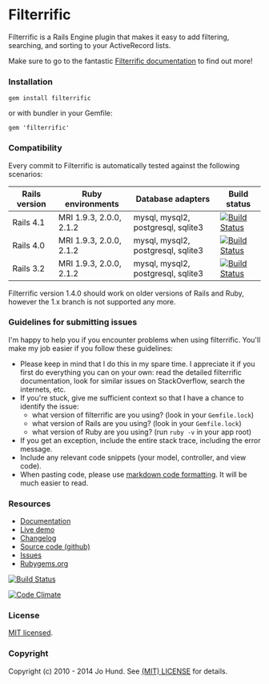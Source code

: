 Filterrific
===========

Filterrific is a Rails Engine plugin that makes it easy to add filtering,
searching, and sorting to your ActiveRecord lists.

Make sure to go to the fantastic [Filterrific documentation](http://filterrific.clearcove.ca)
to find out more!



### Installation

`gem install filterrific`

or with bundler in your Gemfile:

`gem 'filterrific'`


### Compatibility

Every commit to Filterrific is automatically tested against the following scenarios:

| Rails version | Ruby environments       | Database adapters                  | Build status |
|---------------|-------------------------|------------------------------------|--------------|
| Rails 4.1     | MRI 1.9.3, 2.0.0, 2.1.2 | mysql, mysql2, postgresql, sqlite3 |[![Build Status](https://travis-ci.org/jhund/filterrific_demo.svg?branch=rails-4.1)](https://travis-ci.org/jhund/filterrific_demo)|
| Rails 4.0     | MRI 1.9.3, 2.0.0, 2.1.2 | mysql, mysql2, postgresql, sqlite3 |[![Build Status](https://travis-ci.org/jhund/filterrific_demo.svg?branch=rails-4.0)](https://travis-ci.org/jhund/filterrific_demo)|
| Rails 3.2     | MRI 1.9.3, 2.0.0, 2.1.2 | mysql, mysql2, postgresql, sqlite3 |[![Build Status](https://travis-ci.org/jhund/filterrific_demo.svg?branch=rails-3.2)](https://travis-ci.org/jhund/filterrific_demo)|

Filterrific version 1.4.0 should work on older versions of Rails and Ruby, however
the 1.x branch is not supported any more.


### Guidelines for submitting issues

I'm happy to help you if you encounter problems when using filterrific. You'll make my job easier if you follow these guidelines:

* Please keep in mind that I do this in my spare time. I appreciate it if you first do everything you can on your own: read the detailed filterrific documentation, look for similar issues on StackOverflow, search the internets, etc.
* If you're stuck, give me sufficient context so that I have a chance to identify the issue:
    * what version of filterrific are you using? (look in your `Gemfile.lock`)
    * what version of Rails are you using? (look in your `Gemfile.lock`)
    * what version of Ruby are you using? (run `ruby -v` in your app root)
* If you get an exception, include the entire stack trace, including the error message.
* Include any relevant code snippets (your model, controller, and view code).
* When pasting code, please use [markdown code  formatting](https://help.github.com/articles/github-flavored-markdown/#fenced-code-blocks). It will be much easier to read.


### Resources

* [Documentation](http://filterrific.clearcove.ca)
* [Live demo](http://filterrific-demo.herokuapp.com)
* [Changelog](https://github.com/jhund/filterrific/blob/master/CHANGELOG.md)
* [Source code (github)](https://github.com/jhund/filterrific)
* [Issues](https://github.com/jhund/filterrific/issues)
* [Rubygems.org](http://rubygems.org/gems/filterrific)

[![Build Status](https://travis-ci.org/jhund/filterrific.svg?branch=master)](https://travis-ci.org/jhund/filterrific)

[![Code Climate](https://codeclimate.com/github/jhund/filterrific.png)](https://codeclimate.com/github/jhund/filterrific)

### License

[MIT licensed](https://github.com/jhund/filterrific/blob/master/MIT-LICENSE).



### Copyright

Copyright (c) 2010 - 2014 Jo Hund. See [(MIT) LICENSE](https://github.com/jhund/filterrific/blob/master/MIT-LICENSE) for details.

